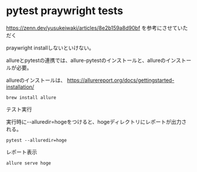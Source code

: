 # pytest praywright tests

https://zenn.dev/yusukeiwaki/articles/8e2b159a8d90bf を参考にさせていただく

praywright installしないといけない。


allureとpytestの連携では、allure-pytestのインストールと、allureのインストールが必要。

allureのインストールは、
https://allurereport.org/docs/gettingstarted-installation/

```
brew install allure
```

テスト実行

実行時に--alluredir=hogeをつけると、hogeディレクトリにレポートが出力される。

```
pytest --alluredir=hoge
```

レポート表示


```
allure serve hoge
```